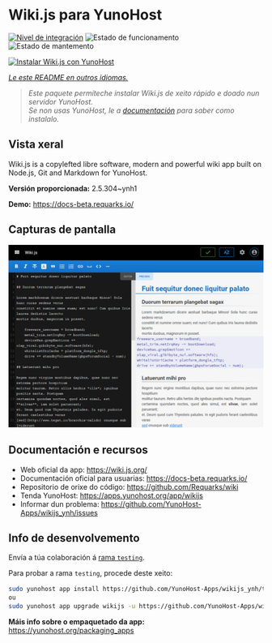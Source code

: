 <!--
NOTA: Este README foi creado automáticamente por <https://github.com/YunoHost/apps/tree/master/tools/readme_generator>
NON debe editarse manualmente.
-->

# Wiki.js para YunoHost

[![Nivel de integración](https://dash.yunohost.org/integration/wikijs.svg)](https://ci-apps.yunohost.org/ci/apps/wikijs/) ![Estado de funcionamento](https://ci-apps.yunohost.org/ci/badges/wikijs.status.svg) ![Estado de mantemento](https://ci-apps.yunohost.org/ci/badges/wikijs.maintain.svg)

[![Instalar Wiki.js con YunoHost](https://install-app.yunohost.org/install-with-yunohost.svg)](https://install-app.yunohost.org/?app=wikijs)

*[Le este README en outros idiomas.](./ALL_README.md)*

> *Este paquete permíteche instalar Wiki.js de xeito rápido e doado nun servidor YunoHost.*  
> *Se non usas YunoHost, le a [documentación](https://yunohost.org/install) para saber como instalalo.*

## Vista xeral

Wiki.js is a copylefted libre software, modern and powerful wiki app built on Node.js, Git and Markdown for YunoHost.


**Versión proporcionada:** 2.5.304~ynh1

**Demo:** <https://docs-beta.requarks.io/>

## Capturas de pantalla

![Captura de pantalla de Wiki.js](./doc/screenshots/screenshot1.png)

## Documentación e recursos

- Web oficial da app: <https://wiki.js.org/>
- Documentación oficial para usuarias: <https://docs-beta.requarks.io/>
- Repositorio de orixe do código: <https://github.com/Requarks/wiki>
- Tenda YunoHost: <https://apps.yunohost.org/app/wikijs>
- Informar dun problema: <https://github.com/YunoHost-Apps/wikijs_ynh/issues>

## Info de desenvolvemento

Envía a túa colaboración á [rama `testing`](https://github.com/YunoHost-Apps/wikijs_ynh/tree/testing).

Para probar a rama `testing`, procede deste xeito:

```bash
sudo yunohost app install https://github.com/YunoHost-Apps/wikijs_ynh/tree/testing --debug
ou
sudo yunohost app upgrade wikijs -u https://github.com/YunoHost-Apps/wikijs_ynh/tree/testing --debug
```

**Máis info sobre o empaquetado da app:** <https://yunohost.org/packaging_apps>
